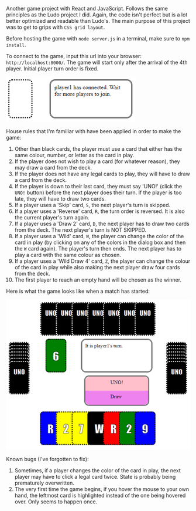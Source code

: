 Another game project with React and JavaScript. Follows the same principles as the Ludo project I did. Again, the code isn't perfect but is a lot better optimized and readable than Ludo's. The main purpose of this project was to get to grips with `CSS grid layout`.

Before hosting the game with `node server.js` in a terminal, make sure to `npm install`.

To connect to the game, input this url into your browser: `http://localhost:8000/`. The game will start only after the arrival of the 4th player. Initial player turn order is fixed.

![Screenshot](pre-game.png)

House rules that I'm familiar with have been applied in order to make the game:
1. Other than black cards, the player must use a card that either has the same colour, number, or letter as the card in play.
2. If the player does not wish to play a card (for whatever reason), they may draw a card from the deck.
3. If the player does not have any legal cards to play, they will have to draw a card from the deck.
4. If the player is down to their last card, they must say 'UNO!' (click the `UNO!` button) before the next player does their turn. If the player is too late, they will have to draw two cards.
5. If a player uses a 'Skip' card, `S`, the next player's turn is skipped.
6. If a player uses a 'Reverse' card, `R`, the turn order is reversed. It is also the current player's turn again.
7. If a player uses a 'Draw 2' card, `D`, the next player has to draw two cards from the deck. The next player's turn is NOT SKIPPED.
8. If a player uses a 'Wild' card, `W`, the player can change the color of the card in play (by clicking on any of the colors in the dialog box and then the `W` card again). The player's turn then ends. The next player has to play a card with the same colour as chosen.
9. If a player uses a 'Wild Draw 4' card, `Z`, the player can change the colour of the card in play while also making the next player draw four cards from the deck.
10. The first player to reach an empty hand will be chosen as the winner.

Here is what the game looks like when a match has started:

![Screenshot](mid-game.png)

Known bugs (I've forgotten to fix):
1. Sometimes, if a player changes the color of the card in play, the next player may have to click a legal card twice. State is probably being prematurely overwritten.
2. The very first time the game begins, if you hover the mouse to your own hand, the leftmost card is highlighted instead of the one being hovered over. Only seems to happen once.

